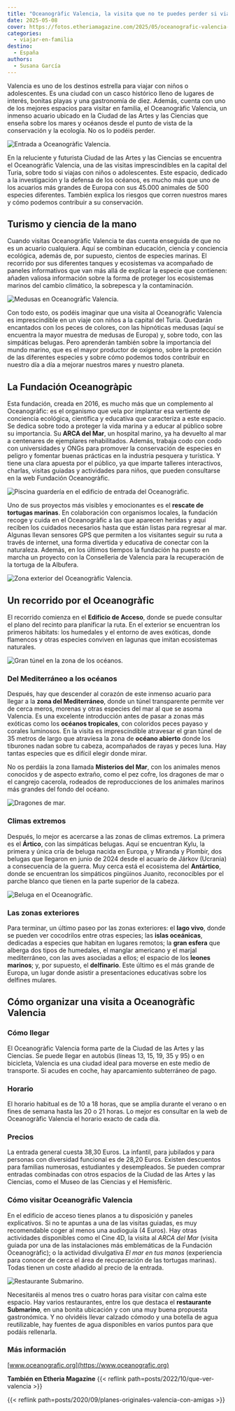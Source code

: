 ```yaml
---
title: "Oceanogràfic Valencia, la visita que no te puedes perder si viajas con niños a Valencia"
date: 2025-05-08
cover: https://fotos.etheriamagazine.com/2025/05/oceanografic-valencia-entrada.jpg
categories: 
  - viajar-en-familia
destino: 
  - España
authors: 
  - Susana García
---
```


Valencia es uno de los destinos estrella para viajar con niños o adolescentes. Es una 
ciudad con un casco histórico lleno de lugares de interés, bonitas playas y una 
gastronomía de diez. Además, cuenta con uno de los mejores espacios para visitar en 
familia, el Oceanogràfic Valencia, un inmenso acuario ubicado en la Ciudad de las Artes 
y las Ciencias que enseña sobre los mares y océanos desde el punto de vista de la 
conservación y la ecología. No os lo podéis perder. 

![Entrada a Oceanogràfic Valencia.](https://fotos.etheriamagazine.com/2025/05/oceanografic-valencia-entrada.jpg "Entrada a Oceanogràfic Valencia. © Susana García")

En la reluciente y futurista Ciudad de las Artes y las Ciencias se encuentra el 
Oceanogràfic Valencia, una de las visitas imprescindibles en la capital del Turia, sobre 
todo si viajas con niños o adolescentes. Este espacio, dedicado a la investigación y la 
defensa de los océanos, es mucho más que uno de los acuarios más grandes de Europa con 
sus 45.000 animales de 500 especies diferentes. También explica los riesgos que corren 
nuestros mares y cómo podemos contribuir a su conservación. 

## Turismo y ciencia de la mano

Cuando visitas Oceanogràfic Valencia te das cuenta enseguida de que no es un acuario 
cualquiera. Aquí se combinan educación, ciencia y conciencia ecológica, además de, por 
supuesto, cientos de especies marinas. El recorrido por sus diferentes tanques y 
ecosistemas va acompañado de paneles informativos que van más allá de explicar la 
especie que contienen: añaden valiosa información sobre la forma de proteger los 
ecosistemas marinos del cambio climático, la sobrepesca y la contaminación. 

![Medusas en Oceanogràfic Valencia.](https://fotos.etheriamagazine.com/2025/05/oceanografic-medusas.jpg "Medusas en Oceanogràfic Valencia. © Susana García")

Con todo esto, os podéis imaginar que una visita al Oceanogràfic Valencia es 
imprescindible en un viaje con niños a la capital del Turia. Quedarán encantados con los 
peces de colores, con las hipnóticas medusas (aquí se encuentra la mayor muestra de 
medusas de Europa) y, sobre todo, con las simpáticas belugas. Pero aprenderán también 
sobre la importancia del mundo marino, que es el mayor productor de oxígeno, sobre la 
protección de las diferentes especies y sobre cómo podemos todos contribuir en nuestro 
día a día a mejorar nuestros mares y nuestro planeta. 

## La Fundación Oceanogràpic

Esta fundación, creada en 2016, es mucho más que un complemento al Oceanogràfic: es el 
organismo que vela por implantar esa vertiente de conciencia ecológica, científica y 
educativa que caracteriza a este espacio. Se dedica sobre todo a proteger la vida marina 
y a educar al público sobre su importancia. Su **ARCA del Mar**, un hospital marino, ya 
ha devuelto al mar a centenares de ejemplares rehabilitados. Además, trabaja codo con 
codo con universidades y ONGs para promover la conservación de especies en peligro y 
fomentar buenas prácticas en la industria pesquera y turística. Y tiene una clara 
apuesta por el público, ya que imparte talleres interactivos, charlas, visitas guiadas y 
actividades para niños, que pueden consultarse en la web Fundación Oceanogràfic. 

![Piscina guardería en el edificio de entrada del Oceanogràfic.](https://fotos.etheriamagazine.com/2025/05/oceanografic-piscina-guarderia.jpg "Piscina guardería en el edificio de entrada del Oceanogràfic. © Susana García")

Uno de sus proyectos más visibles y emocionantes es el **rescate de tortugas marinas**. 
En colaboración con organismos locales, la fundación recoge y cuida en el Oceanogràfic a 
las que aparecen heridas y aquí reciben los cuidados necesarios hasta que están listas 
para regresar al mar. Algunas llevan sensores GPS que permiten a los visitantes seguir 
su ruta a través de internet, una forma divertida y educativa de conectar con la 
naturaleza. Además, en los últimos tiempos la fundación ha puesto en marcha un proyecto 
con la Conselleria de Valencia para la recuperación de la tortuga de la Albufera. 

![Zona exterior del Oceanogràfic Valencia.](https://fotos.etheriamagazine.com/2025/05/oceanografic-flamencos.jpg "Zona exterior del Oceanogràfic Valencia. © Susana García")

## Un recorrido por el Oceanogràfic

El recorrido comienza en el **Edificio de Acceso**, donde se puede consultar el plano 
del recinto para planificar la ruta. En el exterior se encuentran los primeros hábitats: 
los humedales y el entorno de aves exóticas, donde flamencos y otras especies conviven 
en lagunas que imitan ecosistemas naturales. 

![Gran túnel en la zona de los océanos.](https://fotos.etheriamagazine.com/2025/05/oceanografic-tunel.jpg "Gran túnel en la zona de los océanos. © Susana García")

### Del Mediterráneo a los océanos

Después, hay que descender al corazón de este inmenso acuario para llegar a la **zona 
del Mediterráneo**, donde un túnel transparente permite ver de cerca meros, morenas y 
otras especies del mar al que se asoma Valencia. Es una excelente introducción antes de 
pasar a zonas más exóticas como los **océanos tropicales**, con coloridos peces payaso y 
corales luminosos. En la visita es imprescindible atravesar el gran túnel de 35 metros 
de largo que atraviesa la zona de **océano abierto** donde los tiburones nadan sobre tu 
cabeza, acompañados de rayas y peces luna. Hay tantas especies que es difícil elegir 
donde mirar. 

No os perdáis la zona llamada **Misterios del Mar**, con los animales menos conocidos y 
de aspecto extraño, como el pez cofre, los dragones de mar o el cangrejo cacerola, 
rodeados de reproducciones de los animales marinos más grandes del fondo del océano. 

![Dragones de mar.](https://fotos.etheriamagazine.com/2025/05/oceanografic-dragon-de-mar.jpg "Dragones de mar. © Susana García")

### Climas extremos

Después, lo mejor es acercarse a las zonas de climas extremos. La primera es el 
**Ártico**, con las simpáticas belugas. Aquí se encuentran Kylu, la primera y única cría 
de beluga nacida en Europa, y Miranda y Plombir, dos belugas que llegaron en junio de 
2024 desde el acuario de Járkov (Ucrania) a consecuencia de la guerra. Muy cerca está el 
ecosistema del **Antártico**, donde se encuentran los simpáticos pingüinos Juanito, 
reconocibles por el parche blanco que tienen en la parte superior de la cabeza. 

![Beluga en el Oceanogràfic.](https://fotos.etheriamagazine.com/2025/05/oceanografic-beluga.jpg "Beluga en el Oceanogràfic. © Susana García")

### Las zonas exteriores

Para terminar, un último paseo por las zonas exteriores: el **lago vivo**, donde se 
pueden ver cocodrilos entre otras especies; las **islas oceánicas**, dedicadas a 
especies que habitan en lugares remotos; la **gran esfera** que alberga dos tipos de 
humedales, el manglar americano y el marjal mediterráneo, con las aves asociadas a 
ellos; el espacio de los **leones marinos**; y, por supuesto, el **delfinario**. Este 
último es el más grande de Europa, un lugar donde asistir a presentaciones educativas 
sobre los delfines mulares. 

## Cómo organizar una visita a Oceanogràfic Valencia

### Cómo llegar

El Oceanogràfic Valencia forma parte de la Ciudad de las Artes y las Ciencias. Se puede 
llegar en autobús (líneas 13, 15, 19, 35 y 95) o en bicicleta, Valencia es una ciudad 
ideal para moverse en este medio de transporte. Si acudes en coche, hay aparcamiento 
subterráneo de pago. 

### Horario

El horario habitual es de 10 a 18 horas, que se amplía durante el verano o en fines de 
semana hasta las 20 o 21 horas. Lo mejor es consultar en la web de Oceanogràfic Valencia 
el horario exacto de cada día. 

### Precios

La entrada general cuesta 38,30 Euros. La infantil, para jubilados y para personas con 
diversidad funcional es de 28,20 Euros. Existen descuentos para familias numerosas, 
estudiantes y desempleados. Se pueden comprar entradas combinadas con otros espacios de 
la Ciudad de las Artes y las Ciencias, como el Museo de las Ciencias y el Hemisfèric. 

### Cómo visitar Oceanogràfic Valencia

En el edificio de acceso tienes planos a tu disposición y paneles explicativos. Si no te 
apuntas a una de las visitas guiadas, es muy recomendable coger al menos una audioguía 
(4 Euros). Hay otras actividades disponibles como el Cine 4D, la visita al _ARCA del 
Mar_ (visita guiada por una de las instalaciones más emblemáticas de la Fundación 
Oceanogràfic); o la actividad divulgativa _El mar en tus manos_ (experiencia para 
conocer de cerca el área de recuperación de las tortugas marinas). Todas tienen un coste 
añadido al precio de la entrada. 

![Restaurante Submarino.](https://fotos.etheriamagazine.com/2025/05/oceanografic-restaurante-submarino.jpg "Restaurante Submarino. © Susana García")

Necesitaréis al menos tres o cuatro horas para visitar con calma este espacio. Hay 
varios restaurantes, entre los que destaca el **restaurante Submarino**, en una bonita 
ubicación y con una muy buena propuesta gastronómica. Y no olvidéis llevar calzado 
cómodo y una botella de agua reutilizable, hay fuentes de agua disponibles en varios 
puntos para que podáis rellenarla. 

### Más información 

[www.oceanografic.org](https://www.oceanografic.org) 

**También en Etheria Magazine** {{< reflink path=posts/2022/10/que-ver-valencia >}} 

{{< reflink path=posts/2020/09/planes-originales-valencia-con-amigas >}}
